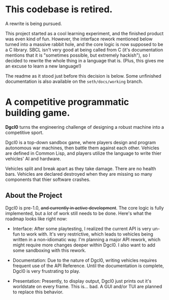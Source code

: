 # This codebase is retired.
A rewrite is being pursued.

This project started as a cool learning experiment, and the finished product was even kind of fun. However, the interface rework mentioned below turned into a massive rabbit hole, and the core logic is now supposed to be a C library. SBCL isn't very good at being called from C (it's documentation mentions that it is "sometimes possible, but extremely hackish"), so I decided to rewrite the whole thing in a language that is. (Plus, this gives me an excuse to learn a new language!)

The readme as it stood just before this decision is below. Some unfinished documentation is also available on the `seth/docs/working` branch.

# A competitive programmatic building game.
**Dgcl0** turns the engineering challenge of designing a robust machine into a competitive sport.

Dgcl0 is a top-down sandbox game, where players design and program autonomous war machines, then battle them against each other.
Vehicles are defined in Common Lisp, and players utilize the language to write thier vehicles' AI and hardware.

Vehicles split and break apart as they take damage. There are no health bars. Vehicles are declared destroyed when they are missing so many components that thier software crashes.

## About the Project

Dgcl0 is pre-1.0, ~~and currently in active development~~. The core logic is fully implemented, but a *lot* of work still needs to be done. Here's what the roadmap looks like right now:

* Interface:
After some playtesting, I realized the current API is very un-fun to work with. It's very restrictive, which leads to vehicles being written in a non-idiomatic way. I'm planning a major API rework, which might require more changes deeper within Dgcl0. I also want to add some sandboxing with this rework.

* Documentation:
Due to the nature of Dgcl0, writing vehicles requires frequent use of the API Reference. Until the documentation is complete, Dgcl0 is very frustrating to play.

* Presentation:
Presently, to display output, Dgcl0 just prints out it's worldstate on every frame. This is... bad. A GUI and/or TUI are planned to replace this behavior.
